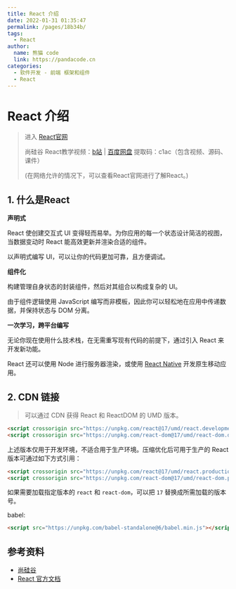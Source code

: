 ```yaml
---
title: React 介绍
date: 2022-01-31 01:35:47
permalink: /pages/18b34b/
tags: 
  - React
author: 
  name: 熊猫 code
  link: https://pandacode.cn
categories: 
  - 软件开发 - 前端 框架和组件
  - React
---
```

# React 介绍

> 进入 [React官网](https://zh-hans.reactjs.org)  
>
> 尚硅谷 React教学视频：[b站](https://www.bilibili.com/video/BV1wy4y1D7JT?p=1) | [百度网盘](https://pan.baidu.com/s/1jEZvC45ZgX4N4Jc1MeFQWw) 提取码：c1ac（包含视频、源码、课件）
>
> (在网络允许的情况下，可以查看React官网进行了解React。)

## 1. 什么是React

**声明式**

React 使创建交互式 UI 变得轻而易举。为你应用的每一个状态设计简洁的视图，当数据变动时 React 能高效更新并渲染合适的组件。

以声明式编写 UI，可以让你的代码更加可靠，且方便调试。

**组件化**

构建管理自身状态的封装组件，然后对其组合以构成复杂的 UI。

由于组件逻辑使用 JavaScript 编写而非模板，因此你可以轻松地在应用中传递数据，并保持状态与 DOM 分离。

**一次学习，跨平台编写**

无论你现在使用什么技术栈，在无需重写现有代码的前提下，通过引入 React 来开发新功能。

React 还可以使用 Node 进行服务器渲染，或使用 [React Native](https://reactnative.dev/) 开发原生移动应用。

## 2. CDN 链接

>  可以通过 CDN 获得 React 和 ReactDOM 的 UMD 版本。

```html
<script crossorigin src="https://unpkg.com/react@17/umd/react.development.js"></script>
<script crossorigin src="https://unpkg.com/react-dom@17/umd/react-dom.development.js"></script>
```

上述版本仅用于开发环境，不适合用于生产环境。压缩优化后可用于生产的 React 版本可通过如下方式引用：

```html
<script crossorigin src="https://unpkg.com/react@17/umd/react.production.min.js"></script>
<script crossorigin src="https://unpkg.com/react-dom@17/umd/react-dom.production.min.js"></script>
```

如果需要加载指定版本的 `react` 和 `react-dom`，可以把 `17` 替换成所需加载的版本号。



babel:

```html
<script src="https://unpkg.com/babel-standalone@6/babel.min.js"></script>
```

## 参考资料

- [尚硅谷](http://www.atguigu.com)
- [React 官方文档](https://zh-hans.reactjs.org)



